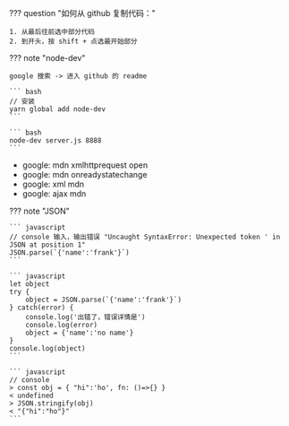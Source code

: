 
??? question "如何从 github 复制代码："

    1. 从最后往前选中部分代码
    2. 到开头，按 shift + 点选最开始部分

??? note "node-dev"

    google 搜索 -> 进入 github 的 readme

    ``` bash
    // 安装
    yarn global add node-dev
    ```

    ``` bash
    node-dev server.js 8888
    ```

* google: mdn xmlhttprequest open
* google: mdn onreadystatechange
* google: xml mdn
* google: ajax mdn

??? note "JSON"

    ``` javascript
    // console 输入，输出错误 "Uncaught SyntaxError: Unexpected token ' in JSON at position 1"
    JSON.parse(`{'name':'frank'}`)
    ```

    ``` javascript
    let object
    try {
        object = JSON.parse(`{'name':'frank'}`)
    } catch(error) {
        console.log('出错了，错误详情是')
        console.log(error)
        object = {'name':'no name'}
    }
    console.log(object)
    ```

    ``` javascript
    // console
    > const obj = { "hi":'ho', fn: ()=>{} }
    < undefined
    > JSON.stringify(obj) 
    < "{"hi":"ho"}"
    ```

